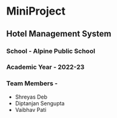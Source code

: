 # MiniProject
## Hotel Management System
### School - Alpine Public School
### Academic Year - 2022-23
### Team Members -
+ Shreyas Deb
+ Diptanjan Sengupta
+ Vaibhav Pati
